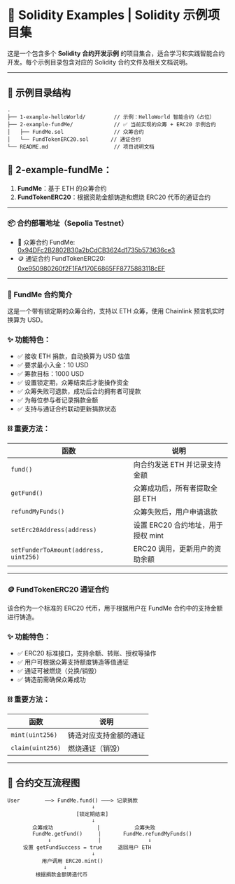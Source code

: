 # 🚀 Solidity Examples | Solidity 示例项目集

这是一个包含多个 **Solidity 合约开发示例** 的项目集合，适合学习和实践智能合约开发。每个示例目录包含对应的 Solidity 合约文件及相关文档说明。

---

## 📁 示例目录结构

```text
.
├── 1-example-helloWorld/         // 示例：HelloWorld 智能合约（占位）
├── 2-example-fundMe/             // ✅ 当前实现的众筹 + ERC20 示例合约
│   ├── FundMe.sol                // 众筹合约
│   └── FundTokenERC20.sol       // 通证合约
└── README.md                     // 项目说明文档

```

## 🎯 2-example-fundMe：

1. **FundMe**：基于 ETH 的众筹合约
2. **FundTokenERC20**：根据资助金额铸造和燃烧 ERC20 代币的通证合约

---

### 📦 合约部署地址（Sepolia Testnet）

- 🧾 众筹合约 FundMe: [0x94DFc2B2802B30a2bCdCB3624d1735b573636ce3](https://sepolia.etherscan.io/address/0x94DFc2B2802B30a2bCdCB3624d1735b573636ce3)
- 🪙 通证合约 FundTokenERC20: [0xe950980260f2F1FAf170E6865FF8775883118cEF](https://sepolia.etherscan.io/address/0xe950980260f2F1FAf170E6865FF8775883118cEF)

---

### 🧾 FundMe 合约简介

这是一个带有锁定期的众筹合约，支持以 ETH 众筹，使用 Chainlink 预言机实时换算为 USD。

### ✨ 功能特色：

- ✅ 接收 ETH 捐款，自动换算为 USD 估值
- ✅ 要求最小入金：10 USD
- ✅ 筹款目标：1000 USD
- ✅ 设置锁定期，众筹结束后才能操作资金
- ✅ 众筹失败可退款，成功后合约拥有者可提款
- ✅ 为每位参与者记录捐款金额
- ✅ 支持与通证合约联动更新捐款状态

### ⛓️ 重要方法：

| 函数 | 说明 |
|------|------|
| `fund()` | 向合约发送 ETH 并记录支持金额 |
| `getFund()` | 众筹成功后，所有者提取全部 ETH |
| `refundMyFunds()` | 众筹失败后，用户申请退款 |
| `setErc20Address(address)` | 设置 ERC20 合约地址，用于授权 mint |
| `setFunderToAmount(address, uint256)` | ERC20 调用，更新用户的资助余额 |

---

### 🪙 FundTokenERC20 通证合约

该合约为一个标准的 ERC20 代币，用于根据用户在 FundMe 合约中的支持金额进行铸造。

### ✨ 功能特色：

- ✅ ERC20 标准接口，支持余额、转账、授权等操作
- ✅ 用户可根据众筹支持额度铸造等值通证
- ✅ 通证可被燃烧（兑换/销毁）
- ✅ 铸造前需确保众筹成功

### ⛓️ 重要方法：

| 函数 | 说明 |
|------|------|
| `mint(uint256)` | 铸造对应支持金额的通证 |
| `claim(uint256)` | 燃烧通证（销毁） |

---

## 🔄 合约交互流程图

```text
User        ──> FundMe.fund() ───> 记录捐款
                           ↓
                      [锁定期结束]
                           ↓
        众筹成功              |           众筹失败
        FundMe.getFund()     |       FundMe.refundMyFunds()
             ↓               |               ↓
     设置 getFundSuccess = true     退回用户 ETH
                           ↓
           用户调用 ERC20.mint()
                  ↓
         根据捐款金额铸造代币